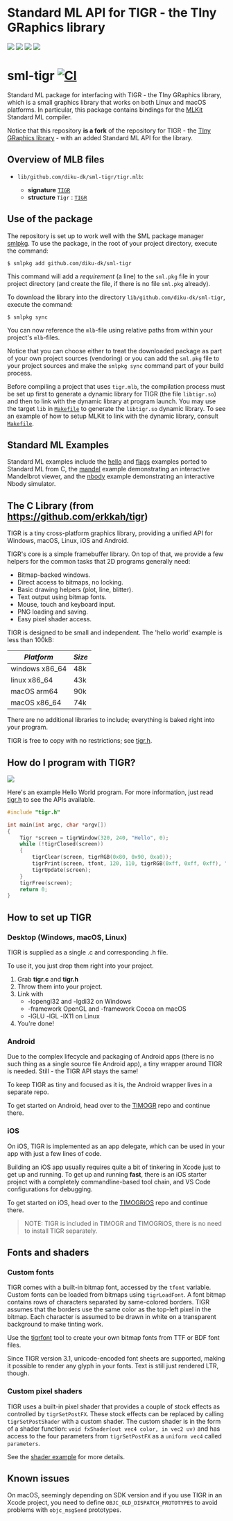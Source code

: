 # Standard ML API for TIGR - the TIny GRaphics library

![](./images/tigr.png)
![](./images/mandel.png)
![](./images/demo.gif)
![](./images/nbody.gif)

# sml-tigr [![CI](https://github.com/diku-dk/sml-tigr/workflows/CI/badge.svg)](https://github.com/diku-dk/sml-tigr/actions)

Standard ML package for interfacing with TIGR - the TIny GRaphics
library, which is a small graphics library that works on both Linux
and macOS platforms. In particular, this package contains bindings for
the [MLKit](https://github.com/melsman/mlkit) Standard ML compiler.

Notice that this repository **is a fork** of the repository for TIGR -
the [TIny GRaphics library](https://github.com/erkkah/tigr) - with an
added Standard ML API for the library.

## Overview of MLB files

- `lib/github.com/diku-dk/sml-tigr/tigr.mlb`:

  - **signature** [`TIGR`](lib/github.com/diku-dk/sml-tigr/tigr.sig)
  - **structure** `Tigr` : [`TIGR`](lib/github.com/diku-dk/sml-tigr/tigr.sig)

## Use of the package

The repository is set up to work well with the SML package manager
[smlpkg](https://github.com/diku-dk/smlpkg).  To use the package, in
the root of your project directory, execute the command:

```
$ smlpkg add github.com/diku-dk/sml-tigr
```

This command will add a _requirement_ (a line) to the `sml.pkg` file in your
project directory (and create the file, if there is no file `sml.pkg`
already).

To download the library into the directory
`lib/github.com/diku-dk/sml-tigr`, execute the command:

```
$ smlpkg sync
```

You can now reference the `mlb`-file using relative paths from within
your project's `mlb`-files.

Notice that you can choose either to treat the downloaded package as
part of your own project sources (vendoring) or you can add the
`sml.pkg` file to your project sources and make the `smlpkg sync`
command part of your build process.

Before compiling a project that uses `tigr.mlb`, the compilation
process must be set up first to generate a dynamic library for TIGR
(the file `libtigr.so`) and then to link with the dynamic library at
program launch. You may use the target `lib` in
[`Makefile`](./lib/github.com/diku-dk/sml-tigr/clib/Makefile) to
generate the `libtigr.so` dynamic library. To see an example of how to
setup MLKit to link with the dynamic library, consult
[`Makefile`](./sml-examples/mandel/Makefile).

## Standard ML Examples

Standard ML examples include the [hello](sml-examples/hello/hello.sml)
and [flags](sml-examples/flags/flags.sml) examples ported to Standard
ML from C, the [mandel](sml-examples/mandel/mandel.sml) example
demonstrating an interactive Mandelbrot viewer, and the
[nbody](sml-examples/nbody/nbody.sml) example demonstrating an
interactive Nbody simulator.

## The C Library (from https://github.com/erkkah/tigr)

TIGR is a tiny cross-platform graphics library, providing a unified
API for Windows, macOS, Linux, iOS and Android.

TIGR's core is a simple framebuffer library.
On top of that, we provide a few helpers for the common tasks that 2D programs generally need:

 - Bitmap-backed windows.
 - Direct access to bitmaps, no locking.
 - Basic drawing helpers (plot, line, blitter).
 - Text output using bitmap fonts.
 - Mouse, touch and keyboard input.
 - PNG loading and saving.
 - Easy pixel shader access.

TIGR is designed to be small and independent.
The 'hello world' example is less than 100kB:

| *Platform* | *Size* |
| --- | --- |
| windows x86_64 | 48k |
| linux x86_64 | 43k |
| macOS arm64 | 90k |
| macOS x86_64 | 74k |

There are no additional libraries to include; everything is baked right into your program.

TIGR is free to copy with no restrictions; see [tigr.h](tigr.h).

## How do I program with TIGR?
![](./images/demo.gif)

Here's an example Hello World program. For more information, just read [tigr.h](tigr.h) to see the APIs available.

```C
#include "tigr.h"

int main(int argc, char *argv[])
{
    Tigr *screen = tigrWindow(320, 240, "Hello", 0);
    while (!tigrClosed(screen))
    {
        tigrClear(screen, tigrRGB(0x80, 0x90, 0xa0));
        tigrPrint(screen, tfont, 120, 110, tigrRGB(0xff, 0xff, 0xff), "Hello, world.");
        tigrUpdate(screen);
    }
    tigrFree(screen);
    return 0;
}
```

## How to set up TIGR

### Desktop (Windows, macOS, Linux)

TIGR is supplied as a single .c and corresponding .h file.

To use it, you just drop them right into your project.

1. Grab  **tigr.c** and **tigr.h**
2. Throw them into your project.
3. Link with
    - -lopengl32 and -lgdi32 on Windows
    - -framework OpenGL and -framework Cocoa on macOS
    - -lGLU -lGL -lX11 on Linux
4. You're done!

### Android

Due to the complex lifecycle and packaging of Android apps
(there is no such thing as a single source file Android app),
a tiny wrapper around TIGR is needed. Still - the TIGR API stays the same!

To keep TIGR as tiny and focused as it is, the Android wrapper lives in a separate repo.

To get started on Android, head over to the [TIMOGR](https://github.com/erkkah/timogr) repo and continue there.

### iOS

On iOS, TIGR is implemented as an app delegate, which can be used in your app with just a few lines of code.

Building an iOS app usually requires quite a bit of tinkering in Xcode just to get up and running. To get up and running **fast**, there is an iOS starter project with a completely commandline-based tool chain, and VS Code configurations for debugging.

To get started on iOS, head over to the [TIMOGRiOS](https://github.com/erkkah/timogrios) repo and continue there.

> NOTE: TIGR is included in TIMOGR and TIMOGRiOS, there is no need to install TIGR separately.

## Fonts and shaders

### Custom fonts

TIGR comes with a built-in bitmap font, accessed by the `tfont` variable. Custom fonts can be loaded from bitmaps using `tigrLoadFont`. A font bitmap contains rows of characters separated by same-colored borders. TIGR assumes that the borders use the same color as the top-left pixel in the bitmap. Each character is assumed to be drawn in white on a transparent background to make tinting work.

Use the [tigrfont](https://github.com/erkkah/tigrfont) tool to create your own bitmap fonts from TTF or BDF font files.

Since TIGR version 3.1, unicode-encoded font sheets are supported, making it possible to render any glyph in your fonts. Text is still just rendered LTR, though.

### Custom pixel shaders

TIGR uses a built-in pixel shader that provides a couple of stock effects as controlled by `tigrSetPostFX`.
These stock effects can be replaced by calling `tigrSetPostShader` with a custom shader.
The custom shader is in the form of a shader function: `void fxShader(out vec4 color, in vec2 uv)` and has access to the four parameters from `tigrSetPostFX` as a `uniform vec4` called `parameters`.

See the [shader example](examples/shader/shader.c) for more details.

## Known issues

On macOS, seemingly depending on SDK version and if you use TIGR in an Xcode project, you need to define `OBJC_OLD_DISPATCH_PROTOTYPES` to avoid problems with `objc_msgSend` prototypes.
